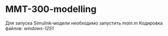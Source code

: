 # MMT-300-modelling
Для запуска Simulink-модели необходимо запустить *main.m*
Кодировка файлов: *windows-1251*
